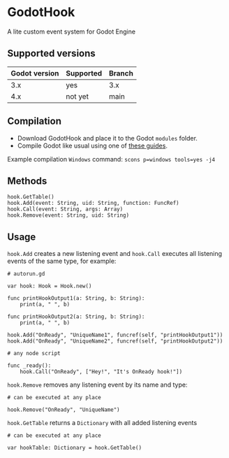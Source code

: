 # GodotHook
 A lite custom event system for Godot Engine
 
## Supported versions
| Godot version | Supported | Branch |
| - | - | - |
| 3.x | yes | 3.x |
| 4.x | not yet | main |

## Compilation
- Download GodotHook and place it to the Godot `modules` folder.
- Compile Godot like usual using one of [these guides](https://docs.godotengine.org/en/stable/development/compiling/index.html).

Example compilation `Windows` command: `scons p=windows tools=yes -j4`

## Methods
```gdscript
hook.GetTable()
hook.Add(event: String, uid: String, function: FuncRef)
hook.Call(event: String, args: Array)
hook.Remove(event: String, uid: String)
```

## Usage
`hook.Add` creates a new listening event and `hook.Call` executes all listening events of the same type, for example:

```gdscript
# autorun.gd

var hook: Hook = Hook.new()

func printHookOutput1(a: String, b: String):
    print(a, " ", b)
    
func printHookOutput2(a: String, b: String):
    print(a, " ", b)

hook.Add("OnReady", "UniqueName1", funcref(self, "printHookOutput1"))
hook.Add("OnReady", "UniqueName2", funcref(self, "printHookOutput2"))
```
```gdscript
# any node script

func _ready():
    hook.Call("OnReady", ["Hey!", "It's OnReady hook!"])
```

`hook.Remove` removes any listening event by its name and type:

```gdscript
# can be executed at any place

hook.Remove("OnReady", "UniqueName")
```

`hook.GetTable` returns a `Dictionary` with all added listening events

```gdscript
# can be executed at any place

var hookTable: Dictionary = hook.GetTable()
```
